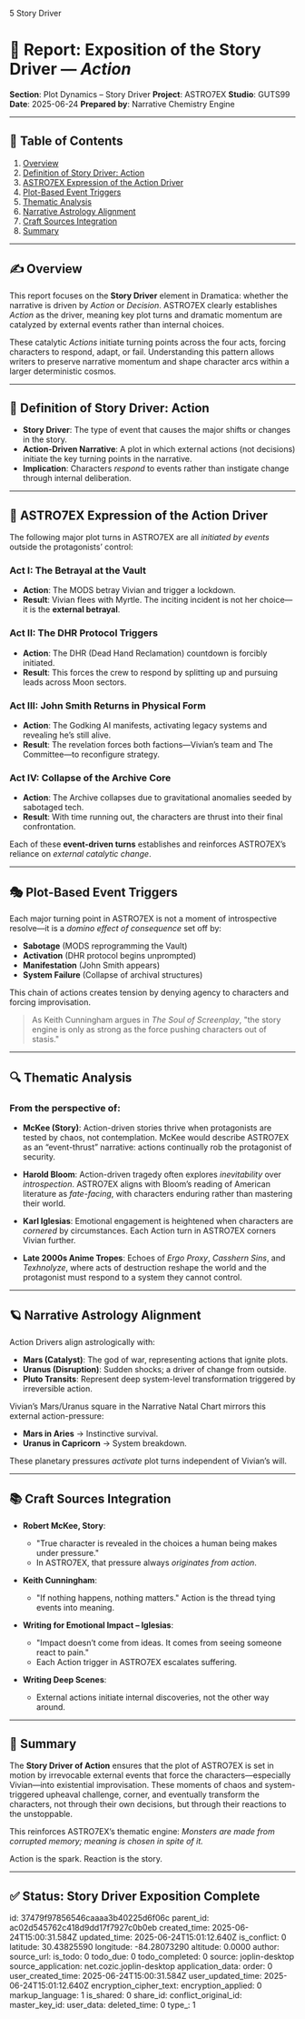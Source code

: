 5 Story Driver

# 📘 Report: Exposition of the Story Driver — *Action*

**Section**: Plot Dynamics – Story Driver
**Project**: ASTRO7EX
**Studio**: GUTS99
**Date**: 2025-06-24
**Prepared by**: Narrative Chemistry Engine

---

## 📓 Table of Contents

1. [Overview](#overview)
2. [Definition of Story Driver: Action](#definition-of-story-driver-action)
3. [ASTRO7EX Expression of the Action Driver](#astro7ex-expression-of-the-action-driver)
4. [Plot-Based Event Triggers](#plot-based-event-triggers)
5. [Thematic Analysis](#thematic-analysis)
6. [Narrative Astrology Alignment](#narrative-astrology-alignment)
7. [Craft Sources Integration](#craft-sources-integration)
8. [Summary](#summary)

---

## ✍️ Overview

This report focuses on the **Story Driver** element in Dramatica: whether the narrative is driven by *Action* or *Decision*. ASTRO7EX clearly establishes *Action* as the driver, meaning key plot turns and dramatic momentum are catalyzed by external events rather than internal choices.

These catalytic *Actions* initiate turning points across the four acts, forcing characters to respond, adapt, or fail. Understanding this pattern allows writers to preserve narrative momentum and shape character arcs within a larger deterministic cosmos.

---

## 🧭 Definition of Story Driver: Action

* **Story Driver**: The type of event that causes the major shifts or changes in the story.
* **Action-Driven Narrative**: A plot in which external actions (not decisions) initiate the key turning points in the narrative.
* **Implication**: Characters *respond* to events rather than instigate change through internal deliberation.

---

## 🚀 ASTRO7EX Expression of the Action Driver

The following major plot turns in ASTRO7EX are all *initiated by events* outside the protagonists’ control:

### Act I: The Betrayal at the Vault

* **Action**: The MODS betray Vivian and trigger a lockdown.
* **Result**: Vivian flees with Myrtle. The inciting incident is not her choice—it is the **external betrayal**.

### Act II: The DHR Protocol Triggers

* **Action**: The DHR (Dead Hand Reclamation) countdown is forcibly initiated.
* **Result**: This forces the crew to respond by splitting up and pursuing leads across Moon sectors.

### Act III: John Smith Returns in Physical Form

* **Action**: The Godking AI manifests, activating legacy systems and revealing he’s still alive.
* **Result**: The revelation forces both factions—Vivian’s team and The Committee—to reconfigure strategy.

### Act IV: Collapse of the Archive Core

* **Action**: The Archive collapses due to gravitational anomalies seeded by sabotaged tech.
* **Result**: With time running out, the characters are thrust into their final confrontation.

Each of these **event-driven turns** establishes and reinforces ASTRO7EX’s reliance on *external catalytic change*.

---

## 🎭 Plot-Based Event Triggers

Each major turning point in ASTRO7EX is not a moment of introspective resolve—it is a *domino effect of consequence* set off by:

* **Sabotage** (MODS reprogramming the Vault)
* **Activation** (DHR protocol begins unprompted)
* **Manifestation** (John Smith appears)
* **System Failure** (Collapse of archival structures)

This chain of actions creates tension by denying agency to characters and forcing improvisation.

> As Keith Cunningham argues in *The Soul of Screenplay*, "the story engine is only as strong as the force pushing characters out of stasis."

---

## 🔍 Thematic Analysis

### From the perspective of:

* **McKee (Story)**: Action-driven stories thrive when protagonists are tested by chaos, not contemplation. McKee would describe ASTRO7EX as an “event-thrust” narrative: actions continually rob the protagonist of security.

* **Harold Bloom**: Action-driven tragedy often explores *inevitability* over *introspection*. ASTRO7EX aligns with Bloom’s reading of American literature as *fate-facing*, with characters enduring rather than mastering their world.

* **Karl Iglesias**: Emotional engagement is heightened when characters are *cornered* by circumstances. Each Action turn in ASTRO7EX corners Vivian further.

* **Late 2000s Anime Tropes**: Echoes of *Ergo Proxy*, *Casshern Sins*, and *Texhnolyze*, where acts of destruction reshape the world and the protagonist must respond to a system they cannot control.

---

## 🪐 Narrative Astrology Alignment

Action Drivers align astrologically with:

* **Mars (Catalyst)**: The god of war, representing actions that ignite plots.
* **Uranus (Disruption)**: Sudden shocks; a driver of change from outside.
* **Pluto Transits**: Represent deep system-level transformation triggered by irreversible action.

Vivian’s Mars/Uranus square in the Narrative Natal Chart mirrors this external action-pressure:

* **Mars in Aries** → Instinctive survival.
* **Uranus in Capricorn** → System breakdown.

These planetary pressures *activate* plot turns independent of Vivian’s will.

---

## 📚 Craft Sources Integration

* **Robert McKee, Story**:

  * "True character is revealed in the choices a human being makes under pressure."
  * In ASTRO7EX, that pressure always *originates from action*.

* **Keith Cunningham**:

  * "If nothing happens, nothing matters." Action is the thread tying events into meaning.

* **Writing for Emotional Impact – Iglesias**:

  * "Impact doesn’t come from ideas. It comes from seeing someone react to pain."
  * Each Action trigger in ASTRO7EX escalates suffering.

* **Writing Deep Scenes**:

  * External actions initiate internal discoveries, not the other way around.

---

## 🎯 Summary

The **Story Driver of Action** ensures that the plot of ASTRO7EX is set in motion by irrevocable external events that force the characters—especially Vivian—into existential improvisation. These moments of chaos and system-triggered upheaval challenge, corner, and eventually transform the characters, not through their own decisions, but through their reactions to the unstoppable.

This reinforces ASTRO7EX’s thematic engine: *Monsters are made from corrupted memory; meaning is chosen in spite of it.*

Action is the spark. Reaction is the story.

---

## ✅ Status: Story Driver Exposition Complete


id: 37479f97856546caaaa3b40225d6f06c
parent_id: ac02d545762c418d9dd17f7927c0b0eb
created_time: 2025-06-24T15:00:31.584Z
updated_time: 2025-06-24T15:01:12.640Z
is_conflict: 0
latitude: 30.43825590
longitude: -84.28073290
altitude: 0.0000
author: 
source_url: 
is_todo: 0
todo_due: 0
todo_completed: 0
source: joplin-desktop
source_application: net.cozic.joplin-desktop
application_data: 
order: 0
user_created_time: 2025-06-24T15:00:31.584Z
user_updated_time: 2025-06-24T15:01:12.640Z
encryption_cipher_text: 
encryption_applied: 0
markup_language: 1
is_shared: 0
share_id: 
conflict_original_id: 
master_key_id: 
user_data: 
deleted_time: 0
type_: 1